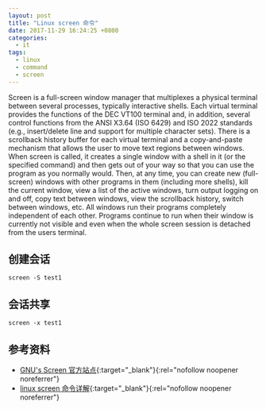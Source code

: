 ```yaml
---
layout: post
title: "Linux screen 命令"
date: 2017-11-29 16:24:25 +0800
categories:
  - it
tags:
  - linux
  - command
  - screen
---
```


Screen is a full-screen window manager that multiplexes a physical terminal between several processes, typically interactive shells. Each virtual terminal provides the functions of the DEC VT100 terminal and, in addition, several control functions from the ANSI X3.64 (ISO 6429) and ISO 2022 standards (e.g., insert/delete line and support for multiple character sets). There is a scrollback history buffer for each virtual terminal and a copy-and-paste mechanism that allows the user to move text regions between windows. When screen is called, it creates a single window with a shell in it (or the specified command) and then gets out of your way so that you can use the program as you normally would. Then, at any time, you can create new (full-screen) windows with other programs in them (including more shells), kill the current window, view a list of the active windows, turn output logging on and off, copy text between windows, view the scrollback history, switch between windows, etc. All windows run their programs completely independent of each other. Programs continue to run when their window is currently not visible and even when the whole screen session is detached from the users terminal. 
<!-- more -->

## 创建会话
```
screen -S test1
```

## 会话共享
```
screen -x test1
```

## 参考资料
- [GNU's Screen 官方站点](http://www.gnu.org/software/screen/){:target="_blank"}{:rel="nofollow noopener noreferrer"}  
- [linux screen 命令详解](https://www.cnblogs.com/mchina/archive/2013/01/30/2880680.html){:target="_blank"}{:rel="nofollow noopener noreferrer"}  

